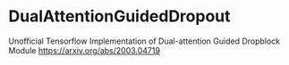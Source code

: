 # DualAttentionGuidedDropout
Unofficial Tensorflow Implementation of Dual-attention Guided Dropblock Module https://arxiv.org/abs/2003.04719
